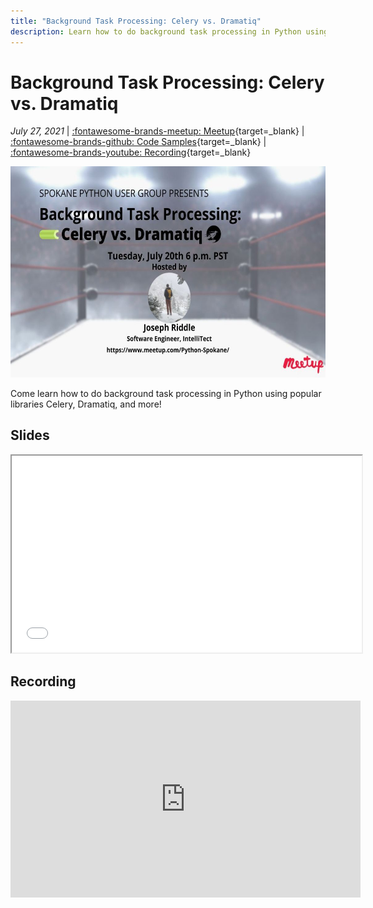 ```yaml
---
title: "Background Task Processing: Celery vs. Dramatiq"
description: Learn how to do background task processing in Python using popular libraries Celery, Dramatiq, and more!
---
```


# Background Task Processing: Celery vs. Dramatiq

_July 27, 2021_ | [:fontawesome-brands-meetup: Meetup](https://www.meetup.com/Python-Spokane/events/279452049/){target=_blank} | [:fontawesome-brands-github: Code Samples](https://github.com/python-spokane/background-task-processing){target=_blank} | [:fontawesome-brands-youtube: Recording](https://youtu.be/9mYR8rNmg2A){target=_blank}

<img src="/img/background-task-processing.jpeg" width="600" height="337.5">

Come learn how to do background task processing in Python using popular libraries Celery, Dramatiq, and more!

## Slides

<iframe width="560" height="315" src="/static/Background-Task-Processing-Presentation.html"></iframe>

## Recording

<iframe width="560" height="315" src="https://www.youtube-nocookie.com/embed/9mYR8rNmg2A" title="YouTube video player" frameborder="0" allow="accelerometer; autoplay; clipboard-write; encrypted-media; gyroscope; picture-in-picture" allowfullscreen></iframe>

